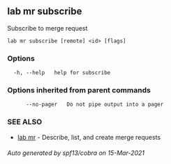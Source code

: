 ## lab mr subscribe

Subscribe to merge request

```
lab mr subscribe [remote] <id> [flags]
```

### Options

```
  -h, --help   help for subscribe
```

### Options inherited from parent commands

```
      --no-pager   Do not pipe output into a pager
```

### SEE ALSO

* [lab mr](lab_mr.md)	 - Describe, list, and create merge requests

###### Auto generated by spf13/cobra on 15-Mar-2021
